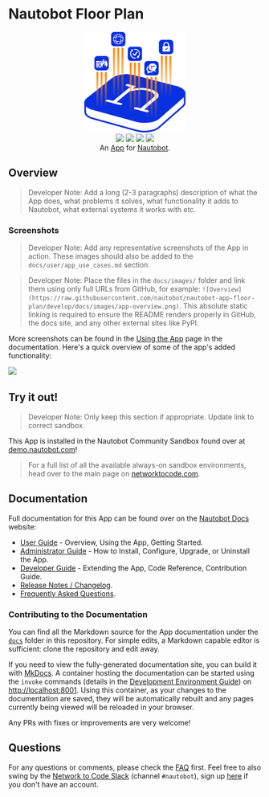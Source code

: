# Nautobot Floor Plan

<!--
Developer Note - Remove Me!

The README will have certain links/images broken until the PR is merged into `develop`. Update the GitHub links with whichever branch you're using (main etc.) if different.

The logo of the project is a placeholder (docs/images/icon-nautobot-floor-plan.png) - please replace it with your app icon, making sure it's at least 200x200px and has a transparent background!

To avoid extra work and temporary links, make sure that publishing docs (or merging a PR) is done at the same time as setting up the docs site on RTD, then test everything.
-->

<p align="center">
  <img src="https://raw.githubusercontent.com/nautobot/nautobot-app-floor-plan/develop/docs/images/icon-nautobot-floor-plan.png" class="logo" height="200px">
  <br>
  <a href="https://github.com/nautobot/nautobot-app-floor-plan/actions"><img src="https://github.com/nautobot/nautobot-app-floor-plan/actions/workflows/ci.yml/badge.svg?branch=main"></a>
  <a href="https://docs.nautobot.com/projects/floor-plan/en/latest/"><img src="https://readthedocs.org/projects/nautobot-plugin-floor-plan/badge/"></a>
  <a href="https://pypi.org/project/nautobot-floor-plan/"><img src="https://img.shields.io/pypi/v/nautobot-floor-plan"></a>
  <a href="https://pypi.org/project/nautobot-floor-plan/"><img src="https://img.shields.io/pypi/dm/nautobot-floor-plan"></a>
  <br>
  An <a href="https://www.networktocode.com/nautobot/apps/">App</a> for <a href="https://nautobot.com/">Nautobot</a>.
</p>

## Overview

> Developer Note: Add a long (2-3 paragraphs) description of what the App does, what problems it solves, what functionality it adds to Nautobot, what external systems it works with etc.

### Screenshots

> Developer Note: Add any representative screenshots of the App in action. These images should also be added to the `docs/user/app_use_cases.md` section.

> Developer Note: Place the files in the `docs/images/` folder and link them using only full URLs from GitHub, for example: `![Overview](https://raw.githubusercontent.com/nautobot/nautobot-app-floor-plan/develop/docs/images/app-overview.png)`. This absolute static linking is required to ensure the README renders properly in GitHub, the docs site, and any other external sites like PyPI.

More screenshots can be found in the [Using the App](https://docs.nautobot.com/projects/floor-plan/en/latest/user/app_use_cases/) page in the documentation. Here's a quick overview of some of the app's added functionality:

![](https://raw.githubusercontent.com/nautobot/nautobot-app-floor-plan/develop/docs/images/placeholder.png)

## Try it out!

> Developer Note: Only keep this section if appropriate. Update link to correct sandbox.

This App is installed in the Nautobot Community Sandbox found over at [demo.nautobot.com](https://demo.nautobot.com/)!

> For a full list of all the available always-on sandbox environments, head over to the main page on [networktocode.com](https://www.networktocode.com/nautobot/sandbox-environments/).

## Documentation

Full documentation for this App can be found over on the [Nautobot Docs](https://docs.nautobot.com) website:

- [User Guide](https://docs.nautobot.com/projects/floor-plan/en/latest/user/app_overview/) - Overview, Using the App, Getting Started.
- [Administrator Guide](https://docs.nautobot.com/projects/floor-plan/en/latest/admin/install/) - How to Install, Configure, Upgrade, or Uninstall the App.
- [Developer Guide](https://docs.nautobot.com/projects/floor-plan/en/latest/dev/contributing/) - Extending the App, Code Reference, Contribution Guide.
- [Release Notes / Changelog](https://docs.nautobot.com/projects/floor-plan/en/latest/admin/release_notes/).
- [Frequently Asked Questions](https://docs.nautobot.com/projects/floor-plan/en/latest/user/faq/).

### Contributing to the Documentation

You can find all the Markdown source for the App documentation under the [`docs`](https://github.com/nautobot/nautobot-app-floor-plan/tree/develop/docs) folder in this repository. For simple edits, a Markdown capable editor is sufficient: clone the repository and edit away.

If you need to view the fully-generated documentation site, you can build it with [MkDocs](https://www.mkdocs.org/). A container hosting the documentation can be started using the `invoke` commands (details in the [Development Environment Guide](https://docs.nautobot.com/projects/floor-plan/en/latest/dev/dev_environment/#docker-development-environment)) on [http://localhost:8001](http://localhost:8001). Using this container, as your changes to the documentation are saved, they will be automatically rebuilt and any pages currently being viewed will be reloaded in your browser.

Any PRs with fixes or improvements are very welcome!

## Questions

For any questions or comments, please check the [FAQ](https://docs.nautobot.com/projects/floor-plan/en/latest/user/faq/) first. Feel free to also swing by the [Network to Code Slack](https://networktocode.slack.com/) (channel `#nautobot`), sign up [here](http://slack.networktocode.com/) if you don't have an account.
